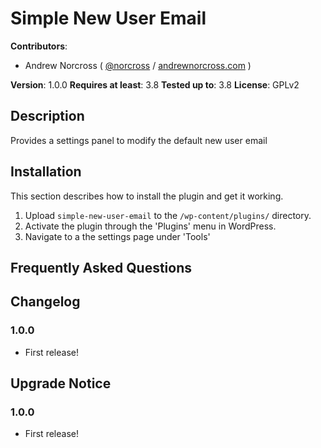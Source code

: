 # Simple New User Email #

**Contributors**:

* Andrew Norcross ( [@norcross](http://twitter.com/norcross ) / [andrewnorcross.com](http://andrewnorcross.com/) )

**Version**: 1.0.0
**Requires at least**: 3.8
**Tested up to**: 3.8
**License**: GPLv2


## Description

Provides a settings panel to modify the default new user email


## Installation

This section describes how to install the plugin and get it working.

1. Upload `simple-new-user-email` to the `/wp-content/plugins/` directory.
1. Activate the plugin through the 'Plugins' menu in WordPress.
1. Navigate to a the settings page under 'Tools'

## Frequently Asked Questions


## Changelog

### 1.0.0 ###
* First release!


## Upgrade Notice ##

### 1.0.0 ###
* First release!